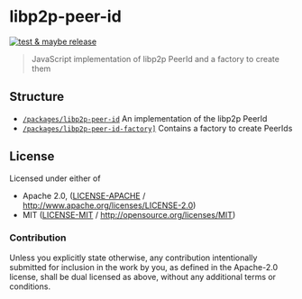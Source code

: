 # libp2p-peer-id

[![test & maybe release](https://github.com/libp2p/js-libp2p-peer-id/actions/workflows/js-test-and-release.yml/badge.svg)](https://github.com/libp2p/js-libp2p-peer-id/actions/workflows/js-test-and-release.yml)

> JavaScript implementation of libp2p PeerId and a factory to create them

## Structure

* [`/packages/libp2p-peer-id`](./packages/libp2p-peer-id) An implementation of the libp2p PeerId
* [`/packages/libp2p-peer-id-factory]`](./packages/libp2p-peer-id-factory) Contains a factory to create PeerIds

## License

Licensed under either of

 * Apache 2.0, ([LICENSE-APACHE](LICENSE-APACHE) / http://www.apache.org/licenses/LICENSE-2.0)
 * MIT ([LICENSE-MIT](LICENSE-MIT) / http://opensource.org/licenses/MIT)

### Contribution

Unless you explicitly state otherwise, any contribution intentionally submitted for inclusion in the work by you, as defined in the Apache-2.0 license, shall be dual licensed as above, without any additional terms or conditions.
